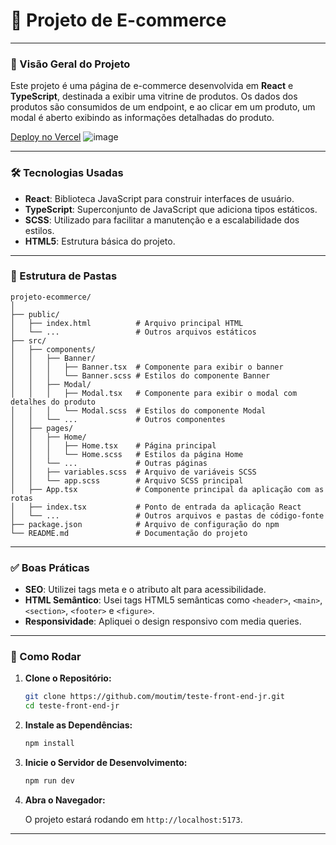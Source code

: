 # 🛒 Projeto de E-commerce

---

### 📖 Visão Geral do Projeto

Este projeto é uma página de e-commerce desenvolvida em **React** e **TypeScript**, destinada a exibir uma vitrine de produtos. Os dados dos produtos são consumidos de um endpoint, e ao clicar em um produto, um modal é aberto exibindo as informações detalhadas do produto.

[Deploy no Vercel](https://teste-front-end-jr-moutims-projects.vercel.app/)
![image](https://github.com/moutim/teste-front-end-jr/assets/88093439/4a4e0643-ebca-4051-bde1-4d26922dce9f)

---

### 🛠 Tecnologias Usadas

- **React**: Biblioteca JavaScript para construir interfaces de usuário.
- **TypeScript**: Superconjunto de JavaScript que adiciona tipos estáticos.
- **SCSS**: Utilizado para facilitar a manutenção e a escalabilidade dos estilos.
- **HTML5**: Estrutura básica do projeto.

---

### 📁 Estrutura de Pastas

```
projeto-ecommerce/
│
├── public/
│   ├── index.html          # Arquivo principal HTML
│   └── ...                 # Outros arquivos estáticos
├── src/
│   ├── components/
│   │   ├── Banner/
│   │   │   ├── Banner.tsx  # Componente para exibir o banner
│   │   │   └── Banner.scss # Estilos do componente Banner
│   │   ├── Modal/
│   │   │   ├── Modal.tsx   # Componente para exibir o modal com detalhes do produto
│   │   │   └── Modal.scss  # Estilos do componente Modal
│   │   └── ...             # Outros componentes
│   ├── pages/
│   │   ├── Home/
│   │   │   ├── Home.tsx    # Página principal
│   │   │   └── Home.scss   # Estilos da página Home
│   │   └── ...             # Outras páginas
│   │   ├── variables.scss  # Arquivo de variáveis SCSS
│   │   └── app.scss        # Arquivo SCSS principal
│   ├── App.tsx             # Componente principal da aplicação com as rotas
│   ├── index.tsx           # Ponto de entrada da aplicação React
│   └── ...                 # Outros arquivos e pastas de código-fonte
├── package.json            # Arquivo de configuração do npm
└── README.md               # Documentação do projeto
```

---

### ✅ Boas Práticas

- **SEO**: Utilizei tags meta e o atributo alt para acessibilidade.
- **HTML Semântico**: Usei tags HTML5 semânticas como `<header>`, `<main>`, `<section>`, `<footer>` e `<figure>`.
- **Responsividade**: Apliquei o design responsivo com media queries.

---

### 🚀 Como Rodar

1. **Clone o Repositório:**

   ```sh
   git clone https://github.com/moutim/teste-front-end-jr.git
   cd teste-front-end-jr
   ```

2. **Instale as Dependências:**

   ```sh
   npm install
   ```

3. **Inicie o Servidor de Desenvolvimento:**

   ```sh
   npm run dev
   ```

4. **Abra o Navegador:**

   O projeto estará rodando em `http://localhost:5173`.

---
